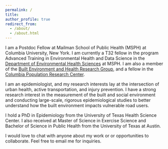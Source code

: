 ```yaml
---
permalink: /
title: 
author_profile: true
redirect_from: 
  - /about/
  - /about.html
---
```

I am a Postdoc Fellow at Mailman School of Public Health (MSPH) at Columbia University, New York. I am currently a T32 fellow in the program Advanced Training in Environmental Health and Data Science in the [Department of Environmental Health Sciences](https://www.publichealth.columbia.edu/academics/departments/environmental-health-sciences) at MSPH. I am also a member of the [Built Environment and Health Research Group](https://beh.columbia.edu/), and a fellow in the [Columbia Population Research Center](https://cprc.columbia.edu/).

I am an epidemiologist, and my research interests lay at the intersection of urban health, active transportation, and injury prevention. I have a strong research interest in the measurement of the built and social environment and conducting large-scale, rigorous epidemiological studies to better understand how the built environment impacts vulnerable road users.

I hold a PhD in Epidemiology from the University of Texas Health Science Center. I also received at Master of Science in Exercise Science and Bachelor of Science in Public Health from the University of Texas at Austin. 

I would love to chat with anyone about my work or or opportunities to collaborate. Feel free to email me for inquiries.
